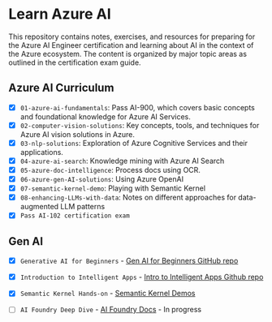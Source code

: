 # Learn Azure AI

This repository contains notes, exercises, and resources for preparing for the Azure AI Engineer certification and learning about AI in the context of the Azure ecosystem. The content is organized by major topic areas as outlined in the certification exam guide.

## Azure AI Curriculum

 - [x] `01-azure-ai-fundamentals`: Pass AI-900, which covers basic concepts and foundational knowledge for Azure AI Services.
 - [x] `02-computer-vision-solutions`: Key concepts, tools, and techniques for Azure AI vision solutions in Azure.
 - [x] `03-nlp-solutions`: Exploration of Azure Cognitive Services and their applications.
 - [x] `04-azure-ai-search`: Knowledge mining with Azure AI Search
 - [x] `05-azure-doc-intelligence`: Process docs using OCR.
 - [x] `06-azure-gen-AI-solutions`: Using Azure OpenAI
 - [x] `07-semantic-kernel-demo`: Playing with Semantic Kernel
 - [x] `08-enhancing-LLMs-with-data`: Notes on different approaches for data-augmented LLM patterns
 - [x] `Pass AI-102 certification exam`

## Gen AI

- [x] `Generative AI for Beginners` - [Gen AI for Beginners GitHub repo](https://github.com/microsoft/generative-ai-for-beginners)
- [x] `Introduction to Intelligent Apps` - [Intro to Intelligent Apps Github repo](https://github.com/Azure/intro-to-intelligent-apps)
- [x] `Semantic Kernel Hands-on` - [Semantic Kernel Demos](https://github.com/microsoft/semantic-kernel/tree/main/python/samples/getting_started)
- [ ] `AI Foundry Deep Dive` - [AI Foundry Docs](https://learn.microsoft.com/en-us/azure/ai-studio/what-is-ai-studio) - In progress


